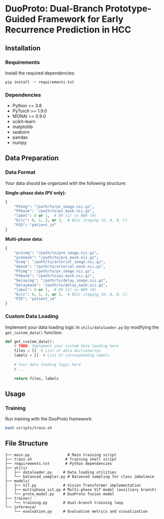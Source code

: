 # DuoProto: Dual-Branch Prototype-Guided Framework for Early Recurrence Prediction in HCC

## Installation

### Requirements

Install the required dependencies:

```bash
pip install -r requirements.txt
```

### Dependencies

- Python >= 3.8
- PyTorch >= 1.9.0
- MONAI >= 0.9.0
- scikit-learn
- matplotlib
- seaborn
- pandas
- numpy

## Data Preparation

### Data Format

Your data should be organized with the following structure:

**Single-phase data (PV only):**
```python
{
    "PVimg": "/path/to/pv_image.nii.gz",
    "PVmask": "/path/to/pv_mask.nii.gz", 
    "label": 0 or 1,  # ER (1) vs NER (0)
    "bclc": 0, 1, 2, or 3,  # BCLC staging (0, A, B, C)
    "PID": "patient_id"
}
```

**Multi-phase data:**
```python
{
    "preimg": "/path/to/pre_image.nii.gz",
    "premask": "/path/to/pre_mask.nii.gz",
    "Aimg": "/path/to/arterial_image.nii.gz", 
    "Amask": "/path/to/arterial_mask.nii.gz",
    "PVimg": "/path/to/pv_image.nii.gz",
    "PVmask": "/path/to/pv_mask.nii.gz",
    "Delayimg": "/path/to/delay_image.nii.gz",
    "Delaymask": "/path/to/delay_mask.nii.gz",
    "label": 0 or 1,  # ER (1) vs NER (0)
    "bclc": 0, 1, 2, or 3,  # BCLC staging (0, A, B, C)
    "PID": "patient_id"
}
```

### Custom Data Loading

Implement your data loading logic in `utils/dataloader.py` by modifying the `get_custom_data()` function:

```python
def get_custom_data():
    # TODO: Implement your custom data loading here
    files = []  # List of data dictionaries
    labels = []  # List of corresponding labels
    
    # Your data loading logic here
    # ...
    
    return files, labels
```

## Usage

### Training

Run training with the DuoProto framework:

```bash
bash scripts/train.sh
```

## File Structure

```
├── main.py                 # Main training script
├── train.sh               # Training shell script  
├── requirements.txt       # Python dependencies
├── utils/
│   ├── dataloader.py     # Data loading utilities
│   └── balanced_sampler.py # Balanced sampling for class imbalance
├── models/
│   ├── ViT.py            # Vision Transformer implementation
│   ├── multiphase_vit.py # Multi-phase ViT model (auxiliary branch)
│   └── proto_model.py    # DuoProto fusion model
├── trainer/
│   └── training.py       # Dual-branch training loop
└── inference/
    └── evaluation.py     # Evaluation metrics and visualization
```
